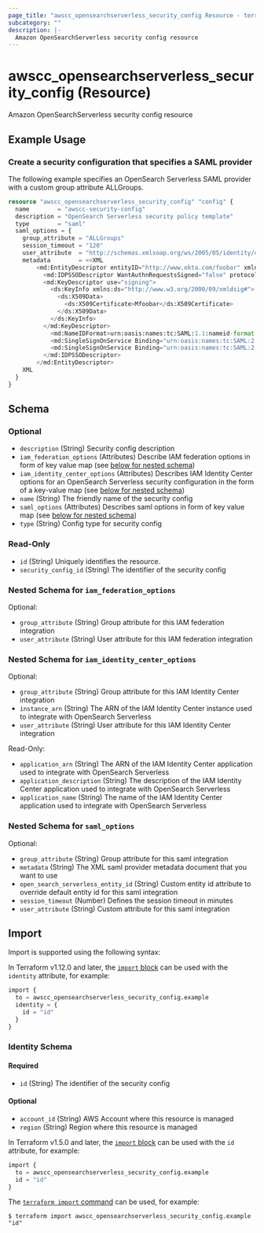 ```yaml
---
page_title: "awscc_opensearchserverless_security_config Resource - terraform-provider-awscc"
subcategory: ""
description: |-
  Amazon OpenSearchServerless security config resource
---
```


# awscc_opensearchserverless_security_config (Resource)

Amazon OpenSearchServerless security config resource

## Example Usage

### Create a security configuration that specifies a SAML provider
The following example specifies an OpenSearch Serverless SAML provider with a custom group attribute ALLGroups.
```terraform
resource "awscc_opensearchserverless_security_config" "config" {
  name        = "awscc-security-config"
  description = "OpenSearch Serverless security policy template"
  type        = "saml"
  saml_options = {
    group_attribute = "ALLGroups"
    session_timeout = "120"
    user_attribute  = "http://schemas.xmlsoap.org/ws/2005/05/identity/claims/nameidentifier"
    metadata        = <<XML
        <md:EntityDescriptor entityID="http://www.okta.com/foobar" xmlns:md="urn:oasis:names:tc:SAML:2.0:metadata">
          <md:IDPSSODescriptor WantAuthnRequestsSigned="false" protocolSupportEnumeration="urn:oasis:names:tc:SAML:2.0:protocol">
          <md:KeyDescriptor use="signing">
            <ds:KeyInfo xmlns:ds="http://www.w3.org/2000/09/xmldsig#">
              <ds:X509Data>
                <ds:X509Certificate>Mfoobar</ds:X509Certificate>
              </ds:X509Data>
            </ds:KeyInfo>
          </md:KeyDescriptor>
            <md:NameIDFormat>urn:oasis:names:tc:SAML:1.1:nameid-format:emailAddress</md:NameIDFormat>
            <md:SingleSignOnService Binding="urn:oasis:names:tc:SAML:2.0:bindings:HTTP-POST" Location="https://trial-1234567.okta.com/app/trial-1234567_saml2_1/foobar/sso/saml"/>
            <md:SingleSignOnService Binding="urn:oasis:names:tc:SAML:2.0:bindings:HTTP-Redirect" Location="https://trial-1234567.okta.com/app/trial-1234567_saml2_1/foobar/sso/saml"/>
          </md:IDPSSODescriptor>
        </md:EntityDescriptor>
    XML
  }
}
```

<!-- schema generated by tfplugindocs -->
## Schema

### Optional

- `description` (String) Security config description
- `iam_federation_options` (Attributes) Describe IAM federation options in form of key value map (see [below for nested schema](#nestedatt--iam_federation_options))
- `iam_identity_center_options` (Attributes) Describes IAM Identity Center options for an OpenSearch Serverless security configuration in the form of a key-value map (see [below for nested schema](#nestedatt--iam_identity_center_options))
- `name` (String) The friendly name of the security config
- `saml_options` (Attributes) Describes saml options in form of key value map (see [below for nested schema](#nestedatt--saml_options))
- `type` (String) Config type for security config

### Read-Only

- `id` (String) Uniquely identifies the resource.
- `security_config_id` (String) The identifier of the security config

<a id="nestedatt--iam_federation_options"></a>
### Nested Schema for `iam_federation_options`

Optional:

- `group_attribute` (String) Group attribute for this IAM federation integration
- `user_attribute` (String) User attribute for this IAM federation integration


<a id="nestedatt--iam_identity_center_options"></a>
### Nested Schema for `iam_identity_center_options`

Optional:

- `group_attribute` (String) Group attribute for this IAM Identity Center integration
- `instance_arn` (String) The ARN of the IAM Identity Center instance used to integrate with OpenSearch Serverless
- `user_attribute` (String) User attribute for this IAM Identity Center integration

Read-Only:

- `application_arn` (String) The ARN of the IAM Identity Center application used to integrate with OpenSearch Serverless
- `application_description` (String) The description of the IAM Identity Center application used to integrate with OpenSearch Serverless
- `application_name` (String) The name of the IAM Identity Center application used to integrate with OpenSearch Serverless


<a id="nestedatt--saml_options"></a>
### Nested Schema for `saml_options`

Optional:

- `group_attribute` (String) Group attribute for this saml integration
- `metadata` (String) The XML saml provider metadata document that you want to use
- `open_search_serverless_entity_id` (String) Custom entity id attribute to override default entity id for this saml integration
- `session_timeout` (Number) Defines the session timeout in minutes
- `user_attribute` (String) Custom attribute for this saml integration

## Import

Import is supported using the following syntax:

In Terraform v1.12.0 and later, the [`import` block](https://developer.hashicorp.com/terraform/language/import) can be used with the `identity` attribute, for example:

```terraform
import {
  to = awscc_opensearchserverless_security_config.example
  identity = {
    id = "id"
  }
}
```

<!-- schema generated by tfplugindocs -->
### Identity Schema

#### Required

- `id` (String) The identifier of the security config

#### Optional

- `account_id` (String) AWS Account where this resource is managed
- `region` (String) Region where this resource is managed

In Terraform v1.5.0 and later, the [`import` block](https://developer.hashicorp.com/terraform/language/import) can be used with the `id` attribute, for example:

```terraform
import {
  to = awscc_opensearchserverless_security_config.example
  id = "id"
}
```

The [`terraform import` command](https://developer.hashicorp.com/terraform/cli/commands/import) can be used, for example:

```shell
$ terraform import awscc_opensearchserverless_security_config.example "id"
```